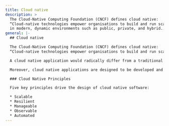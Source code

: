 ```yaml
---
title: Cloud native
description: >
  The Cloud-Native Computing Foundation (CNCF) defines cloud native:
  “Cloud-native technologies empower organisations to build and run scalable applications
  in modern, dynamic environments such as public, private, and hybrid...
general: |-
  ## Cloud native

  The Cloud-Native Computing Foundation (CNCF) defines cloud native:
  “Cloud-native technologies empower organisations to build and run scalable applications in modern, dynamic environments such as public, private, and hybrid clouds. Containers, service meshes, microservices, immutable infrastructure, and declarative APIs exemplify this approach. These techniques enable loosely coupled systems that are resilient, manageable, and observable. Combined with robust automation, they allow engineers to make high-impact changes frequently and predictably with minimal toil.”

  A cloud native application would radically differ from a traditional or in-tier or monolithic application. A typical cloud native application is decomposed into isolated microservices. Each service is self-contained and encapsulates its own code, data, and dependencies. A service is deployed in a software container and managed by a container orchestrator. It owns its own datastore determined by the type of data service required rather than a single uniform relational database.

  Moreover, cloud native applications are designed to be developed and managed within a cloud environment leveraging an automated Continuous Integration (CI) and deployment toolchain.

  ### Cloud Native Principles

  Five key principles drive the design of cloud native software:

  * Scalable
  * Resilient
  * Manageable
  * Observable
  * Automated
---
```

